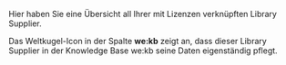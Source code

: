 Hier haben Sie eine Übersicht all Ihrer mit Lizenzen verknüpften Library Supplier.

Das Weltkugel-Icon in der Spalte **we:kb** zeigt an, dass dieser Library Supplier in der Knowledge Base we:kb seine Daten eigenständig pflegt.

